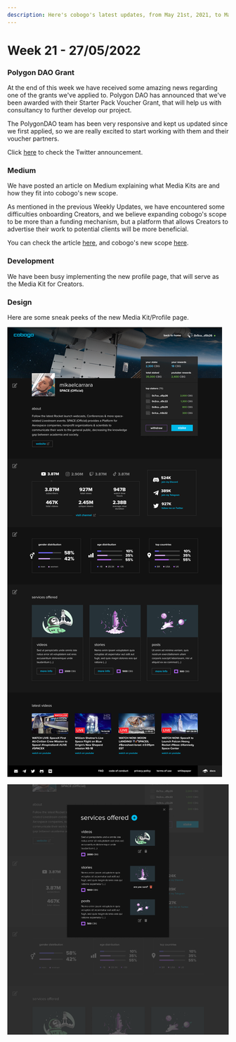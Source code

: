 ```yaml
---
description: Here's cobogo's latest updates, from May 21st, 2021, to May 27th, 2022
---
```


# Week 21 - 27/05/2022

### Polygon DAO Grant

At the end of this week we have received some amazing news regarding one of the grants we've applied to. Polygon DAO has announced that we've been awarded with their Starter Pack Voucher Grant, that will help us with consultancy to further develop our project.&#x20;

The PolygonDAO team has been very responsive and kept us updated since we first applied, so we are really excited to start working with them and their voucher partners.

Click [here](https://twitter.com/cobogosocial/status/1530230042965557252?t=T6sno1NKSc34XW6uST14qQ\&s=19) to check the Twitter announcement.&#x20;

### Medium

We have posted an article on Medium explaining what Media Kits are and how they fit into cobogo's new scope.&#x20;

As mentioned in the previous Weekly Updates, we have encountered some difficulties onboarding Creators, and we believe expanding cobogo's scope to be more than a funding mechanism, but a platform that allows Creators to advertise their work to potential clients will be more beneficial.

You can check the article [here](https://medium.com/@cobogosocial/what-is-a-media-kit-and-why-you-should-have-one-no-matter-what-bf57f33d482c), and cobogo's new scope [here](<../../README (1).md>).

### Development

We have been busy implementing the new profile page, that will serve as the Media Kit for Creators.

### Design

Here are some sneak peeks of the new Media Kit/Profile page.

![](<../../.gitbook/assets/Profile v4 (1).png>)

![](<../../.gitbook/assets/Profile v3 - Modal - Services Offered - List.png>)
